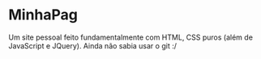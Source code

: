 # MinhaPag

Um site pessoal feito fundamentalmente com HTML, CSS puros (além de JavaScript e JQuery). Ainda não sabia usar o git :/
